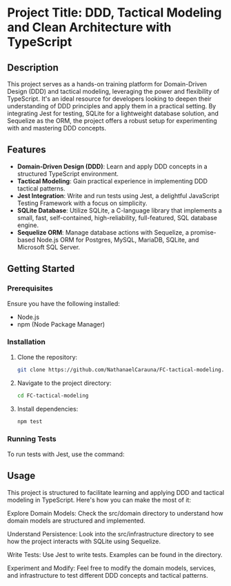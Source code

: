 # Project Title: DDD, Tactical Modeling and Clean Architecture with TypeScript

## Description

This project serves as a hands-on training platform for Domain-Driven Design (DDD) and tactical modeling, leveraging the power and flexibility of TypeScript. It's an ideal resource for developers looking to deepen their understanding of DDD principles and apply them in a practical setting. By integrating Jest for testing, SQLite for a lightweight database solution, and Sequelize as the ORM, the project offers a robust setup for experimenting with and mastering DDD concepts.

## Features

- **Domain-Driven Design (DDD)**: Learn and apply DDD concepts in a structured TypeScript environment.
- **Tactical Modeling**: Gain practical experience in implementing DDD tactical patterns.
- **Jest Integration**: Write and run tests using Jest, a delightful JavaScript Testing Framework with a focus on simplicity.
- **SQLite Database**: Utilize SQLite, a C-language library that implements a small, fast, self-contained, high-reliability, full-featured, SQL database engine.
- **Sequelize ORM**: Manage database actions with Sequelize, a promise-based Node.js ORM for Postgres, MySQL, MariaDB, SQLite, and Microsoft SQL Server.

## Getting Started

### Prerequisites

Ensure you have the following installed:
- Node.js
- npm (Node Package Manager)

### Installation

1. Clone the repository:
   ```bash
   git clone https://github.com/NathanaelCarauna/FC-tactical-modeling.git
   ```
2. Navigate to the project directory:
   ```bash
   cd FC-tactical-modeling
   ```
4. Install dependencies:
   ```bash
   npm test
   ```

### Running Tests
To run tests with Jest, use the command:

## Usage
This project is structured to facilitate learning and applying DDD and tactical modeling in TypeScript. Here's how you can make the most of it:

Explore Domain Models: Check the src/domain directory to understand how domain models are structured and implemented.

Understand Persistence: Look into the src/infrastructure directory to see how the project interacts with SQLite using Sequelize.

Write Tests: Use Jest to write tests. Examples can be found in the directory.

Experiment and Modify: Feel free to modify the domain models, services, and infrastructure to test different DDD concepts and tactical patterns.
